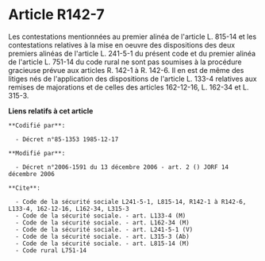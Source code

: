 # Article R142-7

Les contestations mentionnées au premier alinéa de l'article L. 815-14 et les contestations relatives à la mise en oeuvre des
dispositions des deux premiers alinéas de l'article L. 241-5-1 du présent code et du premier alinéa de l'article L. 751-14 du
code rural ne sont pas soumises à la procédure gracieuse prévue aux articles R. 142-1 à R. 142-6. Il en est de même des
litiges nés de l'application des dispositions de l'article L. 133-4 relatives aux remises de majorations et de celles des
articles 162-12-16, L. 162-34 et L. 315-3.

**Liens relatifs à cet article**

	**Codifié par**:

	  - Décret n°85-1353 1985-12-17

	**Modifié par**:

	  - Décret n°2006-1591 du 13 décembre 2006 - art. 2 () JORF 14 décembre 2006

	**Cite**:

	  - Code de la sécurité sociale L241-5-1, L815-14, R142-1 à R142-6, L133-4, 162-12-16, L162-34, L315-3
	  - Code de la sécurité sociale. - art. L133-4 (M)
	  - Code de la sécurité sociale. - art. L162-34 (M)
	  - Code de la sécurité sociale. - art. L241-5-1 (V)
	  - Code de la sécurité sociale. - art. L315-3 (Ab)
	  - Code de la sécurité sociale. - art. L815-14 (M)
	  - Code rural L751-14
